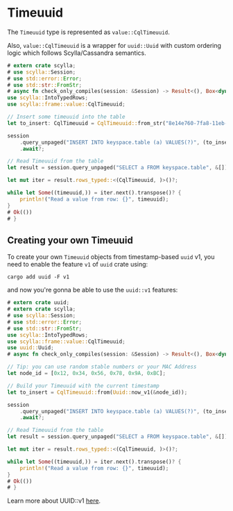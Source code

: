 # Timeuuid

The `Timeuuid` type is represented as `value::CqlTimeuuid`.

Also, `value::CqlTimeuuid` is a wrapper for `uuid::Uuid` with custom ordering logic which follows Scylla/Cassandra semantics.

```rust
# extern crate scylla;
# use scylla::Session;
# use std::error::Error;
# use std::str::FromStr;
# async fn check_only_compiles(session: &Session) -> Result<(), Box<dyn Error>> {
use scylla::IntoTypedRows;
use scylla::frame::value::CqlTimeuuid;

// Insert some timeuuid into the table
let to_insert: CqlTimeuuid = CqlTimeuuid::from_str("8e14e760-7fa8-11eb-bc66-000000000001")?;

session
    .query_unpaged("INSERT INTO keyspace.table (a) VALUES(?)", (to_insert,))
    .await?;

// Read Timeuuid from the table
let result = session.query_unpaged("SELECT a FROM keyspace.table", &[]).await?;

let mut iter = result.rows_typed::<(CqlTimeuuid, )>()?;

while let Some((timeuuid,)) = iter.next().transpose()? {
    println!("Read a value from row: {}", timeuuid);
}
# Ok(())
# }
```

## Creating your own Timeuuid

To create your own `Timeuuid` objects from timestamp-based `uuid` v1, you need to enable the feature `v1` of `uuid` crate using:

```shell
cargo add uuid -F v1
```

and now you're gonna be able to use the `uuid::v1` features: 

```rust
# extern crate uuid;
# extern crate scylla;
# use scylla::Session;
# use std::error::Error;
# use std::str::FromStr;
use scylla::IntoTypedRows;
use scylla::frame::value::CqlTimeuuid;
use uuid::Uuid;
# async fn check_only_compiles(session: &Session) -> Result<(), Box<dyn Error>> {

// Tip: you can use random stable numbers or your MAC Address
let node_id = [0x12, 0x34, 0x56, 0x78, 0x9A, 0xBC];

// Build your Timeuuid with the current timestamp
let to_insert = CqlTimeuuid::from(Uuid::now_v1(&node_id));

session
    .query_unpaged("INSERT INTO keyspace.table (a) VALUES(?)", (to_insert,))  
    .await?;

// Read Timeuuid from the table
let result = session.query_unpaged("SELECT a FROM keyspace.table", &[]).await?;

let mut iter = result.rows_typed::<(CqlTimeuuid, )>()?;

while let Some((timeuuid,)) = iter.next().transpose()? {
    println!("Read a value from row: {}", timeuuid);
}
# Ok(())
# }
```

Learn more about UUID::v1 [here](https://en.wikipedia.org/wiki/Universally_unique_identifier#Version_1_(date-time_and_MAC_address)).